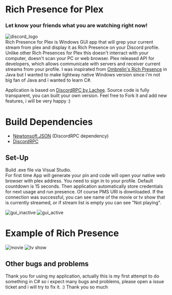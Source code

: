 # Rich Presence for Plex
### Let know your friends what you are watching right now!

![discord_logo](https://i.imgur.com/SC4uRgx.png)   
Rich Presence for Plex is Windows GUI app that will grep your current stream from plex and display it as Rich Presence on your Discord profile.
Unlike other Rich Presences for Plex this doesn't interract with your computer, doesn't scan your PC or web browser. Plex released API for developers, which allows communicate with servers and receiver current streams from your profile. I was inspirated from [Ombrelin's Rich Presence](https://github.com/Ombrelin/plex-rich-presence) in Java but I wanted to make lightway native Windows version since i'm not big fan of Java and i wanted to learn C#.

Application is based on [DiscordRPC by Lachee](https://github.com/Lachee/discord-rpc-csharp). Source code is fully transparent, you can built your own version. Feel free to Fork it and add new features, i will be very happy :)

# Build Dependencies

+ [Newtonsoft.JSON](https://www.newtonsoft.com/json) (DiscordRPC dependency)  
+ [DiscordRPC](https://lachee.github.io/discord-rpc-csharp/docs/)
## Set-Up
Build .exe file via Visual Studio.  
For first time App will generate your pin and code will open your native web browser with plex address. You need to sign in to your profile. Default countdown is 15 seconds. Then application automatically store credentials for next usage and run presence. Of course PMS URI is downloaded. If the connection was successful, you can see name of the movie or tv show that is currently streamed, or if stream list is empty you can see "Not playing".  

![gui_inactive](https://i.imgur.com/aGHtF7x.png) ![gui_active](https://i.imgur.com/S21VTDW.png)


# Example of Rich Presence

![movie](https://i.imgur.com/BKVuI4H.png) ![tv show](https://i.imgur.com/sxDDkKv.png)



## Other bugs and problems
Thank you for using my application, actually this is my first attempt to do something in C# so i expect many bugs and problems, please open a issue ticket and i will try to fix it. :) Thank you so much

